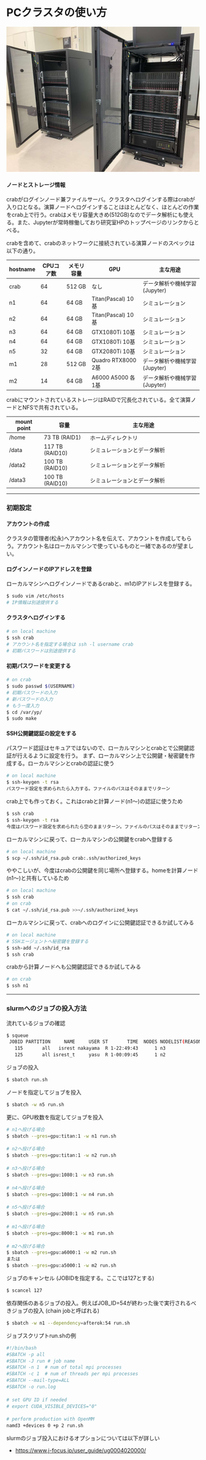 # PCクラスタの使い方

![computer3](images/computer3.jpg)

#### ノードとストレージ情報

crabがログインノード兼ファイルサーバ。クラスタへログインする際はcrabが入り口となる。演算ノードへログインすることはほとんどなく、ほとんどの作業をcrab上で行う。crabはメモリ容量大きめ(512GB)なのでデータ解析にも使える。また、Jupyterが常時稼働しており研究室HPのトップページのリンクからとべる。

crabを含めて、crabのネットワークに接続されている演算ノードのスペックは以下の通り。

|  hostname  |  CPUコア数  |  メモリ容量   | GPU                 |   主な用途                               | 
|------------|------------|--------------|---------------------|-----------------------------------------|
|  crab      |  64        | 512 GB       | なし                | データ解析や機械学習(Jupyter)              | 
|  n1        |  64        | 64 GB        | Titan(Pascal) 10基  | シミュレーション                          | 
|  n2        |  64        | 64 GB        | Titan(Pascal) 10基  | シミュレーション                          | 
|  n3        |  64        | 64 GB        | GTX1080Ti     10基  | シミュレーション                          | 
|  n4        |  64        | 64 GB        | GTX1080Ti     10基  | シミュレーション                          | 
|  n5        |  32        | 64 GB        | GTX2080Ti     10基  | シミュレーション                          | 
|  m1        |  28        | 512 GB       | Quadro RTX8000 2基  | データ解析や機械学習(Jupyter)             |  
|  m2        |  14        | 64 GB        | A6000 A5000   各1基  | データ解析や機械学習(Jupyter)             | 

crabにマウントされているストレージはRAIDで冗長化されている。全て演算ノードとNFSで共有されている。

|  mount point  |  容量           |   主な用途                                 | 
| ------------- | --------------  | ------------------------------------------|
|  /home        |  73 TB (RAID1)  | ホームディレクトリ　　　　 　　　　　　  　　　  | 
|  /data        |  117 TB (RAID10)| シミュレーションとデータ解析                 | 
|  /data2       |  100 TB (RAID10)| シミュレーションとデータ解析                 | 
|  /data3       |  100 TB (RAID10)| シミュレーションとデータ解析                 | 

---

### 初期設定

#### アカウントの作成

クラスタの管理者(松永)へアカウント名を伝えて、アカウントを作成してもらう。アカウント名はローカルマシンで使っているものと一緒であるのが望ましい。

#### ログインノードのIPアドレスを登録

ローカルマシンへログインノードであるcrabと、m1のIPアドレスを登録する。
```bash
$ sudo vim /etc/hosts
# IP情報は別途提供する
```

#### クラスタへログインする

```bash
# on local machine
$ ssh crab
# アカウント名を指定する場合は ssh -l username crab
# 初期パスワードは別途提供する
```

#### 初期パスワードを変更する

```bash
# on crab
$ sudo passwd $(USERNAME)
# 初期パスワードの入力
# 新パスワードの入力
# もう一度入力
$ cd /var/yp/
$ sudo make
```

#### SSH公開鍵認証の設定をする

パスワード認証はセキュアではないので、ローカルマシンとcrabとで公開鍵認証が行えるように設定を行う。
まず、ローカルマシン上で公開鍵・秘密鍵を作成する。ローカルマシンとcrabの認証に使う
```bash
# on local machine
$ ssh-keygen -t rsa
パスワード設定を求められたら入力する。ファイルのパスはそのままでリターン
```

crab上でも作っておく。これはcrabと計算ノード(n1〜)の認証に使うため
```bash
$ ssh crab
$ ssh-keygen -t rsa
今度はパスワード設定を求められたら空のままリターン。ファイルのパスはそのままでリターン
```

ローカルマシンに戻って、ローカルマシンの公開鍵をcrabへ登録する
```bash
# on local machine
$ scp ~/.ssh/id_rsa.pub crab:.ssh/authorized_keys
```

ややこしいが、今度はcrabの公開鍵を同じ場所へ登録する。homeを計算ノード(n1〜)と共有しているため
```bash
# on local machine
$ ssh crab
# on crab
$ cat ~/.ssh/id_rsa.pub >>~/.ssh/authorized_keys
```

ローカルマシンに戻って、crabへのログインに公開鍵認証できるか試してみる
```bash
# on local machine
# SSHエージェントへ秘密鍵を登録する
$ ssh-add ~/.ssh/id_rsa
$ ssh crab
```

crabから計算ノードへも公開鍵認証できるか試してみる
```bash
# on crab
$ ssh n1
```

---

### slurmへのジョブの投入方法

流れているジョブの確認

```bash
$ squeue 
 JOBID PARTITION     NAME     USER ST       TIME  NODES NODELIST(REASON)
   115       all   isrest nakayama  R 1-22:49:43      1 n3
   125       all isrest_t     yasu  R 1-00:09:45      1 n2
```

ジョブの投入
```bash
$ sbatch run.sh
```

ノードを指定してジョブを投入
```bash
$ sbatch -w n5 run.sh
```

更に、GPU枚数を指定してジョブを投入
```bash
# n1へ投げる場合
$ sbatch --gres=gpu:titan:1 -w n1 run.sh

# n2へ投げる場合
$ sbatch --gres=gpu:titan:1 -w n2 run.sh

# n3へ投げる場合
$ sbatch --gres=gpu:1080:1 -w n3 run.sh

# n4へ投げる場合
$ sbatch --gres=gpu:1080:1 -w n4 run.sh

# n5へ投げる場合
$ sbatch --gres=gpu:2080:1 -w n5 run.sh

# m1へ投げる場合
$ sbatch --gres=gpu:8000:1 -w m1 run.sh

# m2へ投げる場合
$ sbatch --gres=gpu:a6000:1 -w m2 run.sh
または
$ sbatch --gres=gpu:a5000:1 -w m2 run.sh
```

ジョブのキャンセル (JOBIDを指定する。ここでは127とする)
```bash
$ scancel 127
```

依存関係のあるジョブの投入。例えばJOB_ID=54が終わった後で実行されるべきジョブの投入 (chain jobと呼ばれる)
```bash
$ sbatch -w n1 --dependency=afterok:54 run.sh
```

ジョブスクリプトrun.shの例
```bash
#!/bin/bash
#SBATCH -p all
#SBATCH -J run # job name
#SBATCH -n 1  # num of total mpi processes
#SBATCH -c 1  # num of threads per mpi processes
#SBATCH --mail-type=ALL
#SBATCH -o run.log

# set GPU ID if needed
# export CUDA_VISIBLE_DEVICES="0"

# perform production with OpenMM
namd3 +devices 0 +p 2 run.sh
```

slurmのジョブ投入におけるオプションについては以下が詳しい

- https://www.j-focus.jp/user_guide/ug0004020000/


